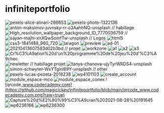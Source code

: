 # infiniteportfolio

![pexels-alice-alinari-286653](https://github.com/magicickey/infiniteportfolio/blob/main/pexels-alice-alinari-2866531.jpg?raw=true)
![pexels-photo-1322136](https://github.com/magicickey/infiniteportfolio/blob/main/pexels-photo-1322136.jpeg?raw=true)
![anton-maksimov-juvnsky-rr-o3AahhNQ-unsplash](https://github.com/magicickey/infiniteportfolio/blob/main/anton-maksimov-juvnsky-rr-o3AahhNQ-unsplash.jpg?raw=true)
// habillage
![High_resolution_wallpaper_background_ID_7770036759](https://github.com/magicickey/infiniteportfolio/blob/main/High_resolution_wallpaper_background_ID_77700367591.jpg?raw=true)
//
![sayan-majhi-xnXQwSomfTw-unsplash](https://github.com/magicickey/infiniteportfolio/blob/main/sayan-majhi-xnXQwSomfTw-unsplash.jpg?raw=true)
// Logos
![html5](https://github.com/magicickey/infiniteportfolio/blob/main/html5.png?raw=true)
![css3-1841488_960_720](https://github.com/magicickey/infiniteportfolio/blob/main/css3-1841488_960_720.webp?raw=true)
![laragon](https://github.com/magicickey/infiniteportfolio/blob/main/laragon.jpg?raw=true)
![preview](https://github.com/magicickey/infiniteportfolio/blob/main/preview.png?raw=true)
![ad-01](https://github.com/magicickey/infiniteportfolio/blob/main/ad-01-.webp?raw=true)
![20210413607583d02b3bd](https://github.com/magicickey/infiniteportfolio/blob/main/20210413607583d02b3bd.jpeg?raw=true)
// projet
![workzone](https://github.com/magicickey/infiniteportfolio/blob/main/workzone.jpeg?raw=true)
![a1](https://github.com/magicickey/infiniteportfolio/blob/main/a1.jpeg?raw=true)
![a2](https://github.com/magicickey/infiniteportfolio/blob/main/a2.jpeg?raw=true)
![a3](https://github.com/magicickey/infiniteportfolio/blob/main/a3.jpeg?raw=true)
![Cr%C3%A9ation%20d'un%20programme%20de%20jeu%20d'%C3%A9chec](https://github.com/magicickey/infiniteportfolio/blob/main/Cr%C3%A9ation%20d'un%20programme%20de%20jeu%20d'%C3%A9chec.png?raw=true)
![newletter](https://github.com/magicickey/infiniteportfolio/blob/main/newletter.jpeg?raw=true)
// habillage projet
![tanya-chanova-ujyTyrWRDS4-unsplash](https://github.com/magicickey/infiniteportfolio/blob/main/tanya-chanova-ujyTyrWRDS4-unsplash.jpg?raw=true)
![simon-schwyter-WxYTginl69Y-unsplash](https://github.com/magicickey/infiniteportfolio/blob/main/simon-schwyter-WxYTginl69Y-unsplash.jpg?raw=true)
// other
![pexels-lucas-pezeta-2018238](https://github.com/magicickey/infiniteportfolio/blob/main/pexels-lucas-pezeta-2018238.jpg?raw=true)
![wp4101103](https://github.com/magicickey/infiniteportfolio/blob/main/wp4101103.png?raw=true)
![create_account](https://github.com/magicickey/infiniteportfolio/blob/main/module_create_account.jpeg?raw=true)
![module_espace-mco](https://github.com/magicickey/infiniteportfolio/blob/main/module_espace-mco.jpeg?raw=true)
![module_espace_conex](https://github.com/magicickey/infiniteportfolio/blob/main/module_espace_conex.jpeg?raw=true)
![qrcode_www.codecademy.com](https://github.com/magicickey/infiniteportfolio/blob/main/qrcode_www.codecademy.com.png?raw=true)
![Capture%20d%E2%80%99%C3%A9cran%202021-08-28%20191645](https://github.com/magicickey/infiniteportfolio/blob/main/Capture%20d%E2%80%99%C3%A9cran%202021-08-28%20191645.png?raw=true)
![wp6236166](https://github.com/magicickey/infiniteportfolio/blob/main/wp6236166.webp?raw=true)
![wp6236300](https://github.com/magicickey/infiniteportfolio/blob/main/wp6236300.webp?raw=true)
